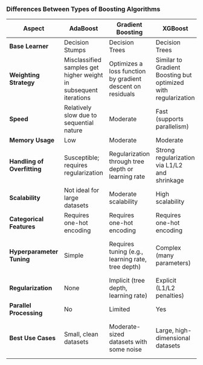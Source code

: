 ### Differences Between Types of Boosting Algorithms

| **Aspect**                | **AdaBoost**                          | **Gradient Boosting**                  | **XGBoost**                                 | **LightGBM**                              | **CatBoost**                              |
|---------------------------|---------------------------------------|-----------------------------------------|---------------------------------------------|-------------------------------------------|-------------------------------------------|
| **Base Learner**          | Decision Stumps                      | Decision Trees                         | Decision Trees                             | Decision Trees                            | Decision Trees                            |
| **Weighting Strategy**    | Misclassified samples get higher weight in subsequent iterations | Optimizes a loss function by gradient descent on residuals | Similar to Gradient Boosting but optimized with regularization | Similar to XGBoost but uses histogram-based splitting | Similar to Gradient Boosting with categorical feature support |
| **Speed**                 | Relatively slow due to sequential nature | Moderate                              | Fast (supports parallelism)                | Very fast (optimized for speed and memory) | Moderate                                 |
| **Memory Usage**          | Low                                  | Moderate                              | Moderate                                   | Low                                      | Moderate                                  |
| **Handling of Overfitting** | Susceptible; requires regularization | Regularization through tree depth or learning rate | Strong regularization via L1/L2 and shrinkage | Good with early stopping and regularization | Regularization and automatic feature tuning |
| **Scalability**           | Not ideal for large datasets         | Moderate scalability                   | High scalability                           | Excellent scalability                     | Moderate scalability                      |
| **Categorical Features**  | Requires one-hot encoding            | Requires one-hot encoding              | Requires one-hot encoding                  | Handles directly                         | Handles directly                          |
| **Hyperparameter Tuning** | Simple                              | Requires tuning (e.g., learning rate, tree depth) | Complex (many parameters)                  | Simple (fewer parameters than XGBoost)    | Simplified tuning process                |
| **Regularization**        | None                                | Implicit (tree depth, learning rate)   | Explicit (L1/L2 penalties)                | Implicit (leaf-wise growth)               | Implicit                                 |
| **Parallel Processing**   | No                                  | Limited                               | Yes                                       | Yes                                      | Limited                                  |
| **Best Use Cases**        | Small, clean datasets                | Moderate-sized datasets with some noise | Large, high-dimensional datasets          | Large datasets with high performance needs | Datasets with categorical features       |

